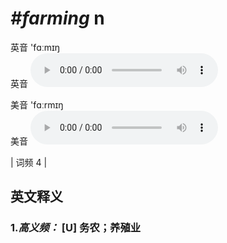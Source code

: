 # ***\#farming*** n
英音 'fɑːmɪŋ  
英音
<audio src="./media/farming-B.aac" controls="controls"></audio>

美音 'fɑːrmɪŋ  
美音
<audio src="./media/farming.aac" controls="controls"></audio>



| 词频 4 |  

英文释义
---
### 1.*高义频：* **[U] 务农；养殖业**  


